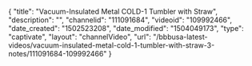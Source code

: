 {
    "title": "Vacuum-Insulated Metal COLD-1 Tumbler with Straw",
    "description": "",
    "channelid": "111091684",
    "videoid": "109992466",
    "date_created": "1502523208",
    "date_modified": "1504049173",
    "type": "captivate",
    "layout": "channelVideo",
    "url": "\/bbbusa-latest-videos\/vacuum-insulated-metal-cold-1-tumbler-with-straw-3-notes\/111091684-109992466"
}
